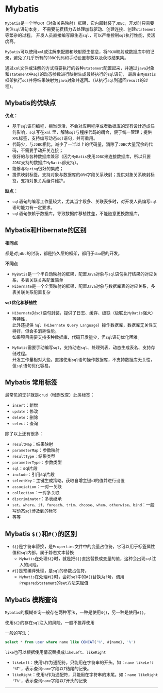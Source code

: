 # Mybatis

`Mybatis`是一个半`ORM`（对象关系映射）框架，它内部封装了`JDBC`，开发时只需要关注`sql`语句本身，
不需要花费精力去处理加载驱动、创建连接、创建`statement`等繁杂的过程。
开发人员直接编写原生态`sql`，可以严格控制`sql`执行性能，灵活度高。

`MyBatis`可以使用`xml`或注解来配置和映射原生信息，将`POJO`映射成数据库中的记录，避免了几乎所有的`JDBC`代码和手动设置参数以及获取结果集。

通过`xml`文件或注解的方式将要执行的各种`statement`配置起来，并通过`java`对象和`statement`中`sql`的动态参数进行映射生成最终执行的`sql`语句，
最后由`MyBatis`框架执行`sql`并将结果映射为`java`对象并返回。（从执行`sql`到返回`result`的过程）。

## <a id="yqd">Mybatis的优缺点</a>

**优点：**

- 基于`sql`语句编程，相当灵活，不会对应用程序或者数据库的现有设计造成任何影响，`sql`写在`xml`
  里，解除`sql`与程序代码的耦合，便于统一管理；提供`XML`标签，支持编写动态`sql`语句，并可重用。
- 代码少，与`JDBC`相比，减少了一半以上的代码量，消除了`JDBC`大量冗余的代码，不需要手动开关连接；
- 很好的与各种数据库兼容（因为`MyBatis`使用`JDBC`来连接数据库，所以只要`JDBC`支持的数据库`MyBatis`都支持）。
- 能够与`Spring`很好的集成；
- 提供映射标签，支持对象与数据库的`ORM`字段关系映射；提供对象关系映射标签，支持对象关系组件维护。

**缺点：**

- `sql`语句的编写工作量较大，尤其当字段多、关联表多时，对开发人员编写`sql`语句能力有一定要求。
- `sql`语句依赖于数据库，导致数据库移植性差，不能随意更换数据库。

## <a id="qb">Mybatis和Hibernate的区别</a>

**相同点**

都是对`jdbc`的封装，都是持久层的框架，都用于`dao`层的开发。

**不同点**

- `MyBatis`是一个半自动映射的框架，配置`Java`对象与`sql`语句执行结果的对应关系，多表关联关系配置简单
- `Hibernate`是一个全表映射的框架，配置`Java`对象与数据库表的对应关系，多表关联关系配置复杂

**`sql`优化和移植性**

- `Hibernate`对`sql`语句封装，提供了日志、缓存、级联（级联比`MyBatis`强大）等特性，</br>
  此外还提供 `hql`（`Hibernate Query Language`）操作数据库，数据库无关性支持好，但会多消耗性能。</br>
  如果项目需要支持多种数据库，代码开发量少，但`sql`语句优化困难。

- `MyBatis`需要手动编写`sql`，支持动态`sql`、处理列表、动态生成表名、支持存储过程。</br>
  开发工作量相对大些。直接使用`sql`语句操作数据库，不支持数据库无关性，但`sql`语句优化容易。

## <a id="cybq">Mybatis 常用标签</a>

最常见的无非就是`crud`（增删改查）此类标签：

- `insert`：新增
- `update`：修改
- `delete`：删除
- `select`：查询

除了以上还有很多：

- `resultMap`：结果映射
- `parameterMap`：参数映射
- `resultType`：结果类型
- `parameterType`：参数类型
- `sql`：sql片段
- `include`：引用sql片段
- `selectKey`：主键生成策略，获取自增主键id的值并进行设置
- `association`：一对一关联
- `collection`：一对多关联
- `discriminator`：多表继承
- `set`、`where`、`if`、`foreach`、`trim`、`choose`、`when`、`otherwise`、`bind`：一般写动态`sql`涉及到的标签
- 等等

## <a id="fhqb">Mybatis `$()`和`#()`的区别</a>

- `${}`是字符串替换，是`Properties`⽂件中的变量占位符，它可以⽤于标签属性值和`sql`内部，属于静态⽂本替换
  - `Mybatis`在处理`${}`时，就是把`${}`直接替换成变量的值，这种会出现`sql`注入的风险。
- `#{}`是预编译处理，是`sql`的参数占位符，
  - `Mybatis`在处理`#{}`时，会将`sql`中的`#{}`替换为`?`号，调用`PreparedStatement`的`set`方法来赋值

## <a id="mhcx">Mybatis 模糊查询</a>

`Mybatis`的模糊查询一般存在两种写法，一种是使用`${}`，另一种是使用`#{}`。

使用`${}`的存在`sql`注入的风险，一般不推荐使用

一般的写法：
```sql
select * from user where name like CONCAT('%', #{name}, '%')
```

`like`也可以根据使用情况替换成`likeLeft`、`likeRight`
- `likeLeft`：使用`%`作为通配符，只能用在字符串的开头。如：`name likeLeft '%T'`，表示查询`name`字段以`T`结尾的记录。
- `likeRight`：使用`%`作为通配符，只能用在字符串的末尾。如：`name likeRight 'T%'`，表示查询`name`字段以`T`开头的记录





----
